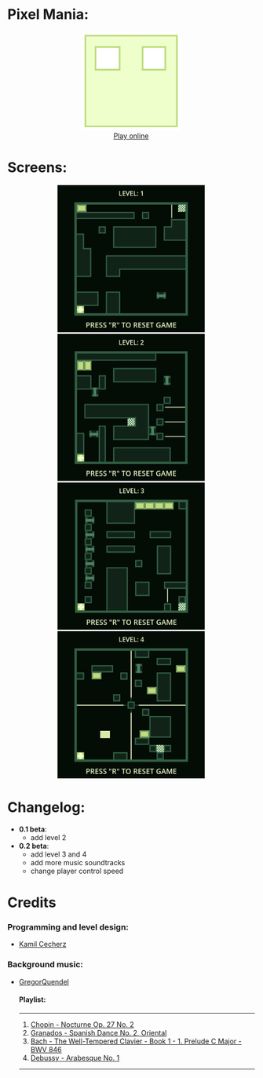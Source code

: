 # Pixel Mania:
<p align="center">
    <img src="icon.svg" width="200" title="game logo">
    <br />
    <a href="https://cecherz.itch.io/pixel-mania">Play online</a>
<p>

# Screens:
<p align="center">
    <img src="screens/screen_1.png" width="300" title="screen_1">
    <img src="screens/screen_2.png" width="300" title="screen_2">
    <img src="screens/screen_3.png" width="300" title="screen_2">
    <img src="screens/screen_4.png" width="300" title="screen_2">
<p>

# Changelog:
- **0.1 beta**: 
    - add level 2
- **0.2 beta**: 
    - add level 3 and 4 
    - add more music soundtracks
    - change player control speed

# Credits

### Programming and level design:     
* [Kamil Cecherz](https://cecherz.pl/)

### Background music:
* [GregorQuendel](https://freesound.org/people/GregorQuendel/)

    #### Playlist:
    ---
    1. [Chopin - Nocturne Op. 27 No. 2](https://freesound.org/people/GregorQuendel/sounds/706660/)
    2. [Granados - Spanish Dance No. 2, Oriental](https://freesound.org/people/GregorQuendel/sounds/710599/)
    3. [Bach - The Well-Tempered Clavier - Book 1 - 1. Prelude C Major - BWV 846](https://freesound.org/people/GregorQuendel/sounds/710142/)
    4. [Debussy - Arabesque No. 1](https://freesound.org/people/GregorQuendel/sounds/706299/)
    ---